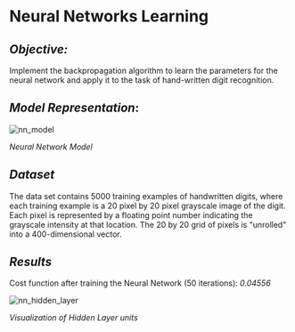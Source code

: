 # Neural Networks Learning
## _Objective:_
Implement the backpropagation algorithm to learn the parameters for the neural network and apply it to the task of hand-written digit recognition.

## _Model Representation_:
![nn_model](https://i.imgur.com/TGHcMff.png)

_Neural Network Model_



## _Dataset_

The data set contains 5000 training examples of handwritten digits, where each training example is a 20 pixel by 20 pixel grayscale image of the digit. Each pixel is represented by a floating point number indicating the grayscale intensity at that location. The 20 by 20 grid of pixels is "unrolled" into a 400-dimensional vector.



## _Results_

Cost function after training the Neural Network (50 iterations): _0.04556_

![nn_hidden_layer](https://i.imgur.com/FZzKnzQ.png)

_Visualization of Hidden Layer units_


